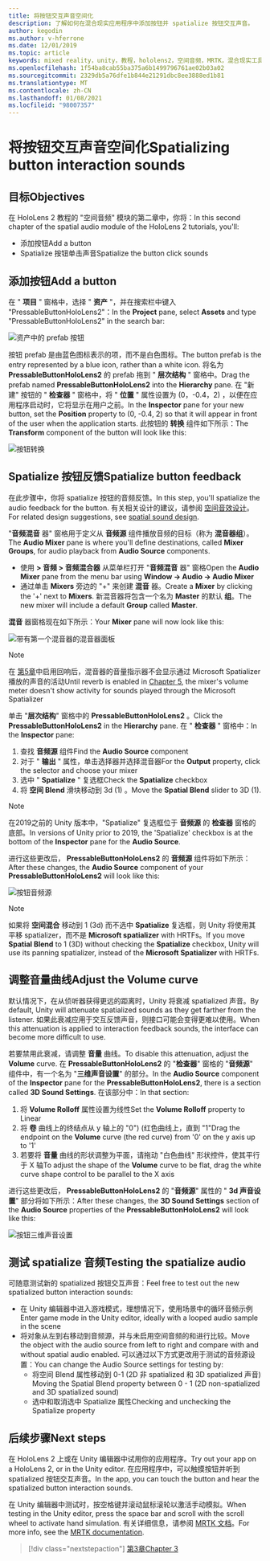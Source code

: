 ```yaml
---
title: 将按钮交互声音空间化
description: 了解如何在混合现实应用程序中添加按钮并 spatialize 按钮交互声音。
author: kegodin
ms.author: v-hferrone
ms.date: 12/01/2019
ms.topic: article
keywords: mixed reality，unity，教程，hololens2，空间音频，MRTK，混合现实工具包，UWP，Windows 10，HRTF，头相关传输函数，回音，Microsoft Spatializer，prototyping，音量曲线
ms.openlocfilehash: 1f54ba8cab55ba375a6b1499796761ae02b03a02
ms.sourcegitcommit: 2329db5a76dfe1b844e21291dbc8ee3888ed1b81
ms.translationtype: MT
ms.contentlocale: zh-CN
ms.lasthandoff: 01/08/2021
ms.locfileid: "98007357"
---
```

# <a name="spatializing-button-interaction-sounds"></a><span data-ttu-id="74821-104">将按钮交互声音空间化</span><span class="sxs-lookup"><span data-stu-id="74821-104">Spatializing button interaction sounds</span></span>

## <a name="objectives"></a><span data-ttu-id="74821-105">目标</span><span class="sxs-lookup"><span data-stu-id="74821-105">Objectives</span></span>

<span data-ttu-id="74821-106">在 HoloLens 2 教程的 "空间音频" 模块的第二章中，你将：</span><span class="sxs-lookup"><span data-stu-id="74821-106">In this second chapter of the spatial audio module of the HoloLens 2 tutorials, you'll:</span></span>
* <span data-ttu-id="74821-107">添加按钮</span><span class="sxs-lookup"><span data-stu-id="74821-107">Add a button</span></span>
* <span data-ttu-id="74821-108">Spatialize 按钮单击声音</span><span class="sxs-lookup"><span data-stu-id="74821-108">Spatialize the button click sounds</span></span>

## <a name="add-a-button"></a><span data-ttu-id="74821-109">添加按钮</span><span class="sxs-lookup"><span data-stu-id="74821-109">Add a button</span></span>

<span data-ttu-id="74821-110">在 " **项目** " 窗格中，选择 " **资产** "，并在搜索栏中键入 "PressableButtonHoloLens2"：</span><span class="sxs-lookup"><span data-stu-id="74821-110">In the **Project** pane, select **Assets** and type "PressableButtonHoloLens2" in the search bar:</span></span>

![资产中的 prefab 按钮](images/spatial-audio/button-prefab-in-assets.png)

<span data-ttu-id="74821-112">按钮 prefab 是由蓝色图标表示的项，而不是白色图标。</span><span class="sxs-lookup"><span data-stu-id="74821-112">The button prefab is the entry represented by a blue icon, rather than a white icon.</span></span> <span data-ttu-id="74821-113">将名为 **PressableButtonHoloLens2** 的 prefab 拖到 " **层次结构** " 窗格中。</span><span class="sxs-lookup"><span data-stu-id="74821-113">Drag the prefab named **PressableButtonHoloLens2** into the **Hierarchy** pane.</span></span> <span data-ttu-id="74821-114">在 "新建" 按钮的 " **检查器** " 窗格中，将 " **位置** " 属性设置为 (0，-0.4，2) ，以便在应用程序启动时，它将显示在用户之前。</span><span class="sxs-lookup"><span data-stu-id="74821-114">In the **Inspector** pane for your new button, set the **Position** property to (0, -0.4, 2) so that it will appear in front of the user when the application starts.</span></span> <span data-ttu-id="74821-115">此按钮的 **转换** 组件如下所示：</span><span class="sxs-lookup"><span data-stu-id="74821-115">The **Transform** component of the button will look like this:</span></span>

![按钮转换](images/spatial-audio/button-transform.png)

## <a name="spatialize-button-feedback"></a><span data-ttu-id="74821-117">Spatialize 按钮反馈</span><span class="sxs-lookup"><span data-stu-id="74821-117">Spatialize button feedback</span></span>

<span data-ttu-id="74821-118">在此步骤中，你将 spatialize 按钮的音频反馈。</span><span class="sxs-lookup"><span data-stu-id="74821-118">In this step, you'll spatialize the audio feedback for the button.</span></span> <span data-ttu-id="74821-119">有关相关设计的建议，请参阅 [空间音效设计](../../../design/spatial-sound-design.md)。</span><span class="sxs-lookup"><span data-stu-id="74821-119">For related design suggestions, see [spatial sound design](../../../design/spatial-sound-design.md).</span></span> 

<span data-ttu-id="74821-120">"**音频混音** 器" 窗格用于定义从 **音频源** 组件播放音频的目标（称为 **混音器组**）。</span><span class="sxs-lookup"><span data-stu-id="74821-120">The **Audio Mixer** pane is where you'll define destinations, called **Mixer Groups**, for audio playback from **Audio Source** components.</span></span> 
* <span data-ttu-id="74821-121">使用 **> 音频 > 音频混合器** 从菜单栏打开 "**音频混音** 器" 窗格</span><span class="sxs-lookup"><span data-stu-id="74821-121">Open the **Audio Mixer** pane from the menu bar using **Window -> Audio -> Audio Mixer**</span></span>
* <span data-ttu-id="74821-122">通过单击 **Mixers** 旁边的 "+" 来创建 **混音** 器。</span><span class="sxs-lookup"><span data-stu-id="74821-122">Create a **Mixer** by clicking the '+' next to **Mixers**.</span></span> <span data-ttu-id="74821-123">新混音器将包含一个名为 **Master** 的默认 **组**。</span><span class="sxs-lookup"><span data-stu-id="74821-123">The new mixer will include a default **Group** called **Master**.</span></span>

<span data-ttu-id="74821-124">**混音** 器窗格现在如下所示：</span><span class="sxs-lookup"><span data-stu-id="74821-124">Your **Mixer** pane will now look like this:</span></span>

![带有第一个混音器的混音器面板](images/spatial-audio/mixer-panel-with-first-mixer.png)

> [!NOTE]
> <span data-ttu-id="74821-126">在 [第5章](unity-spatial-audio-ch5.md)中启用回响后，混音器的音量指示器不会显示通过 Microsoft Spatializer 播放的声音的活动</span><span class="sxs-lookup"><span data-stu-id="74821-126">Until reverb is enabled in [Chapter 5](unity-spatial-audio-ch5.md), the mixer's volume meter doesn't show activity for sounds played through the Microsoft Spatializer</span></span>

<span data-ttu-id="74821-127">单击 "**层次结构**" 窗格中的 **PressableButtonHoloLens2** 。</span><span class="sxs-lookup"><span data-stu-id="74821-127">Click the **PressableButtonHoloLens2** in the **Hierarchy** pane.</span></span> <span data-ttu-id="74821-128">在 " **检查器** " 窗格中：</span><span class="sxs-lookup"><span data-stu-id="74821-128">In the **Inspector** pane:</span></span>
1. <span data-ttu-id="74821-129">查找 **音频源** 组件</span><span class="sxs-lookup"><span data-stu-id="74821-129">Find the **Audio Source** component</span></span>
2. <span data-ttu-id="74821-130">对于 " **输出** " 属性，单击选择器并选择混音器</span><span class="sxs-lookup"><span data-stu-id="74821-130">For the **Output** property, click the selector and choose your mixer</span></span>
3. <span data-ttu-id="74821-131">选中 " **Spatialize** " 复选框</span><span class="sxs-lookup"><span data-stu-id="74821-131">Check the **Spatialize** checkbox</span></span>
4. <span data-ttu-id="74821-132">将 **空间 Blend** 滑块移动到 3d (1) 。</span><span class="sxs-lookup"><span data-stu-id="74821-132">Move the **Spatial Blend** slider to 3D (1).</span></span>

> [!NOTE]
> <span data-ttu-id="74821-133">在2019之前的 Unity 版本中，"Spatialize" 复选框位于 **音频源** 的 **检查器** 窗格的底部。</span><span class="sxs-lookup"><span data-stu-id="74821-133">In versions of Unity prior to 2019, the 'Spatialize' checkbox is at the bottom of the **Inspector** pane for the **Audio Source**.</span></span>

<span data-ttu-id="74821-134">进行这些更改后， **PressableButtonHoloLens2** 的 **音频源** 组件将如下所示：</span><span class="sxs-lookup"><span data-stu-id="74821-134">After these changes, the **Audio Source** component of your **PressableButtonHoloLens2** will look like this:</span></span>

![按钮音频源](images/spatial-audio/button-audio-source.png)

> [!NOTE]
> <span data-ttu-id="74821-136">如果将 **空间混合** 移动到 1 (3d) 而不选中 **Spatialize** 复选框，则 Unity 将使用其平移 spatializer，而不是 **Microsoft spatializer** with HRTFs。</span><span class="sxs-lookup"><span data-stu-id="74821-136">If you move **Spatial Blend** to 1 (3D) without checking the **Spatialize** checkbox, Unity will use its panning spatializer, instead of the **Microsoft Spatializer** with HRTFs.</span></span>

## <a name="adjust-the-volume-curve"></a><span data-ttu-id="74821-137">调整音量曲线</span><span class="sxs-lookup"><span data-stu-id="74821-137">Adjust the Volume curve</span></span>

<span data-ttu-id="74821-138">默认情况下，在从侦听器获得更远的距离时，Unity 将衰减 spatialized 声音。</span><span class="sxs-lookup"><span data-stu-id="74821-138">By default, Unity will attenuate spatialized sounds as they get farther from the listener.</span></span> <span data-ttu-id="74821-139">如果此衰减应用于交互反馈声音，则接口可能会变得更难以使用。</span><span class="sxs-lookup"><span data-stu-id="74821-139">When this attenuation is applied to interaction feedback sounds, the interface can become more difficult to use.</span></span>

<span data-ttu-id="74821-140">若要禁用此衰减，请调整 **音量** 曲线。</span><span class="sxs-lookup"><span data-stu-id="74821-140">To disable this attenuation, adjust the **Volume** curve.</span></span> <span data-ttu-id="74821-141">在 **PressableButtonHoloLens2** 的 "**检查器**" 窗格的 "**音频源**" 组件中，有一个名为 "**三维声音设置**" 的部分。</span><span class="sxs-lookup"><span data-stu-id="74821-141">In the **Audio Source** component of the **Inspector** pane for the **PressableButtonHoloLens2**, there is a section called **3D Sound Settings**.</span></span> <span data-ttu-id="74821-142">在该部分中：</span><span class="sxs-lookup"><span data-stu-id="74821-142">In that section:</span></span>
1. <span data-ttu-id="74821-143">将 **Volume Rolloff** 属性设置为线性</span><span class="sxs-lookup"><span data-stu-id="74821-143">Set the **Volume Rolloff** property to Linear</span></span>
2. <span data-ttu-id="74821-144">将 **卷** 曲线上的终结点从 y 轴上的 "0")  (红色曲线上，直到 "1"</span><span class="sxs-lookup"><span data-stu-id="74821-144">Drag the endpoint on the **Volume** curve (the red curve) from '0' on the y axis up to '1'</span></span>
3. <span data-ttu-id="74821-145">若要将 **音量** 曲线的形状调整为平面，请拖动 "白色曲线" 形状控件，使其平行于 X 轴</span><span class="sxs-lookup"><span data-stu-id="74821-145">To adjust the shape of the **Volume** curve to be flat, drag the white curve shape control to be parallel to the X axis</span></span>

<span data-ttu-id="74821-146">进行这些更改后， **PressableButtonHoloLens2** 的 "**音频源**" 属性的 " **3d 声音设置**" 部分将如下所示：</span><span class="sxs-lookup"><span data-stu-id="74821-146">After these changes, the **3D Sound Settings** section of the **Audio Source** properties of the **PressableButtonHoloLens2** will look like this:</span></span>

![按钮三维声音设置](images/spatial-audio/button-3d-sound-settings.png)

## <a name="testing-the-spatialize-audio"></a><span data-ttu-id="74821-148">测试 spatialize 音频</span><span class="sxs-lookup"><span data-stu-id="74821-148">Testing the spatialize audio</span></span>

<span data-ttu-id="74821-149">可随意测试新的 spatialized 按钮交互声音：</span><span class="sxs-lookup"><span data-stu-id="74821-149">Feel free to test out the new spatialized button interaction sounds:</span></span>

* <span data-ttu-id="74821-150">在 Unity 编辑器中进入游戏模式，理想情况下，使用场景中的循环音频示例</span><span class="sxs-lookup"><span data-stu-id="74821-150">Enter game mode in the Unity editor, ideally with a looped audio sample in the scene</span></span>
* <span data-ttu-id="74821-151">将对象从左到右移动到音频源，并与未启用空间音频的和进行比较。</span><span class="sxs-lookup"><span data-stu-id="74821-151">Move the object with the audio source from left to right and compare with and without spatial audio enabled.</span></span> <span data-ttu-id="74821-152">可以通过以下方式更改用于测试的音频源设置：</span><span class="sxs-lookup"><span data-stu-id="74821-152">You can change the Audio Source settings for testing by:</span></span>
    * <span data-ttu-id="74821-153">将空间 Blend 属性移动到 0-1 (2D 非 spatialized 和 3D spatialized 声音) </span><span class="sxs-lookup"><span data-stu-id="74821-153">Moving the Spatial Blend property between 0 - 1 (2D non-spatialized and 3D spatialized sound)</span></span>
    * <span data-ttu-id="74821-154">选中和取消选中 Spatialize 属性</span><span class="sxs-lookup"><span data-stu-id="74821-154">Checking and unchecking the Spatialize property</span></span>

## <a name="next-steps"></a><span data-ttu-id="74821-155">后续步骤</span><span class="sxs-lookup"><span data-stu-id="74821-155">Next steps</span></span>

<span data-ttu-id="74821-156">在 HoloLens 2 上或在 Unity 编辑器中试用你的应用程序。</span><span class="sxs-lookup"><span data-stu-id="74821-156">Try out your app on a HoloLens 2, or in the Unity editor.</span></span> <span data-ttu-id="74821-157">在应用程序中，可以触摸按钮并听到 spatialized 按钮交互声音。</span><span class="sxs-lookup"><span data-stu-id="74821-157">In the app, you can touch the button and hear the spatialized button interaction sounds.</span></span>

<span data-ttu-id="74821-158">在 Unity 编辑器中测试时，按空格键并滚动鼠标滚轮以激活手动模拟。</span><span class="sxs-lookup"><span data-stu-id="74821-158">When testing in the Unity editor, press the space bar and scroll with the scroll wheel to activate hand simulation.</span></span> <span data-ttu-id="74821-159">有关详细信息，请参阅 [MRTK 文档](https://microsoft.github.io/MixedRealityToolkit-Unity/Documentation/GettingStartedWithTheMRTK.html#using-the-in-editor-hand-input-simulation-to-test-a-scene)。</span><span class="sxs-lookup"><span data-stu-id="74821-159">For more info, see the [MRTK documentation](https://microsoft.github.io/MixedRealityToolkit-Unity/Documentation/GettingStartedWithTheMRTK.html#using-the-in-editor-hand-input-simulation-to-test-a-scene).</span></span>

> [!div class="nextstepaction"]
> [<span data-ttu-id="74821-160">第3章</span><span class="sxs-lookup"><span data-stu-id="74821-160">Chapter 3</span></span>](unity-spatial-audio-ch3.md)

